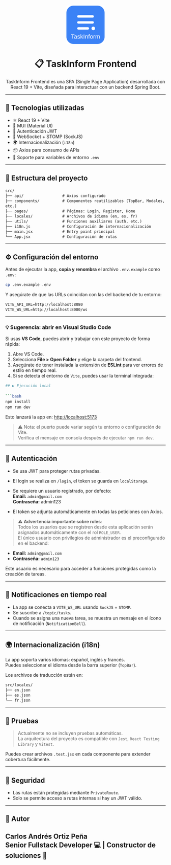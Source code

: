 <p align="center">
  <img src="./public/taskinform.svg" alt="TaskInform Frontend" width="120" />
</p>

<h1 align="center">📋 TaskInform Frontend</h1>
<p align="center">TaskInform Frontend es una SPA (Single Page Application) desarrollada con React 19 + Vite, diseñada para interactuar con un backend Spring Boot.

---

## 🚀 Tecnologías utilizadas

- ⚛️ React 19 + Vite
- 💄 MUI (Material UI)
- 🔐 Autenticación JWT
- 📡 WebSocket + STOMP (SockJS)
- 🌍 Internacionalización (`i18n`)
- 📦 Axios para consumo de APIs
- 🔧 Soporte para variables de entorno `.env`

---

## 📂 Estructura del proyecto

```
src/
├── api/                 # Axios configurado
├── components/          # Componentes reutilizables (TopBar, Modales, etc.)
├── pages/               # Páginas: Login, Register, Home
├── locales/             # Archivos de idioma (en, es, fr)
├── utils/               # Funciones auxiliares (auth, etc.)
├── i18n.js              # Configuración de internacionalización
├── main.jsx             # Entry point principal
└── App.jsx              # Configuración de rutas
```

---

## ⚙️ Configuración del entorno

Antes de ejecutar la app, **copia y renombra** el archivo `.env.example` como `.env`:

```bash
cp .env.example .env
```

Y asegúrate de que las URLs coincidan con las del backend de tu entorno:

```env
VITE_API_URL=http://localhost:8080
VITE_WS_URL=http://localhost:8080/ws
```

---

### 💡 Sugerencia: abrir en Visual Studio Code

Si usas **VS Code**, puedes abrir y trabajar con este proyecto de forma rápida:

1. Abre VS Code.
2. Selecciona **File > Open Folder** y elige la carpeta del frontend.
3. Asegúrate de tener instalada la extensión de **ESLint** para ver errores de estilo en tiempo real.
4. Si se detecta el entorno de `Vite`, puedes usar la terminal integrada:

```bash
## ▶️ Ejecución local

```bash
npm install
npm run dev
```

Esto lanzará la app en: [http://localhost:5173](http://localhost:5173)

> ⚠️ Nota: el puerto puede variar según tu entorno o configuración de Vite.  
> Verifica el mensaje en consola después de ejecutar `npm run dev`.

---

## 🔐 Autenticación

- Se usa JWT para proteger rutas privadas.
- El login se realiza en `/login`, el token se guarda en `localStorage`.

- Se requiere un usuario registrado, por defecto:  
  **Email:** `admin@gmail.com`  
  **Contraseña:** admin123

- El token se adjunta automáticamente en todas las peticiones con Axios.

> ⚠️ **Advertencia importante sobre roles**:  
> Todos los usuarios que se registren desde esta aplicación serán asignados automáticamente con el rol `ROLE_USER`.  
> El único usuario con privilegios de administrador es el preconfigurado en el backend:

- **Email:** `admin@gmail.com`
- **Contraseña:** `admin123`

Este usuario es necesario para acceder a funciones protegidas como la creación de tareas.

---

## 📡 Notificaciones en tiempo real

- La app se conecta a `VITE_WS_URL` usando `SockJS` + `STOMP`.
- Se suscribe a `/topic/tasks`.
- Cuando se asigna una nueva tarea, se muestra un mensaje en el ícono de notificación (`NotificationBell`).

---

## 🌍 Internacionalización (i18n)

La app soporta varios idiomas: español, inglés y francés.  
Puedes seleccionar el idioma desde la barra superior (`TopBar`).

Los archivos de traducción están en:

```
src/locales/
├── en.json
├── es.json
└── fr.json
```

---

## 🧪 Pruebas

> Actualmente no se incluyen pruebas automáticas.  
La arquitectura del proyecto es compatible con `Jest`, `React Testing Library` y `Vitest`.

Puedes crear archivos `.test.jsx` en cada componente para extender cobertura fácilmente.

---

## 🔐 Seguridad

- Las rutas están protegidas mediante `PrivateRoute`.
- Solo se permite acceso a rutas internas si hay un JWT válido.

---

## 🧠 Autor

**Carlos Andrés Ortiz Peña**  
Senior Fullstack Developer 💻 | Constructor de soluciones 🚀
---



